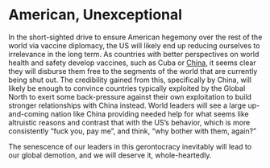 # American, Unexceptional

In the short-sighted drive to ensure American hegemony over the rest of the world via vaccine diplomacy, the US will likely end up reducing ourselves to irrelevance in the long term. As countries with better perspectives on world health and safety develop vaccines, such as Cuba or [China](https://www.nytimes.com/live/2021/05/07/world/covid-vaccine-coronavirus-cases/who-covid-sinopharm-vaccine), it seems clear they will disburse them free to the segments of the world that are currently being shut out. The credibility gained from this, specifically by China, will likely be enough to convince countries typically exploited by the Global North to exert some back-pressure against their own exploitation to build stronger relationships with China instead. World leaders will see a large up-and-coming nation like China providing needed help for what seems like altruistic reasons and contrast that with the US’s behavior, which is more consistently “fuck you, pay me”, and think, “why bother with them, again?”

The senescence of our leaders in this gerontocracy inevitably will lead to our global demotion, and we will deserve it, whole-heartedly. 